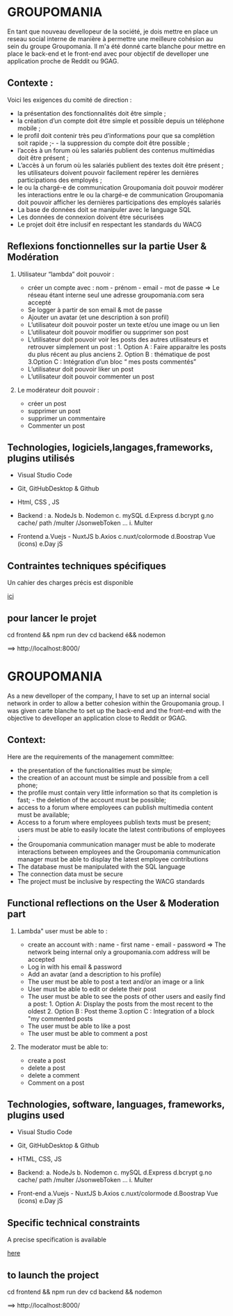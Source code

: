 

# GROUPOMANIA
En tant que nouveau devellopeur de la société, je dois mettre en place un reseau social interne de manière à permettre une meilleure cohésion au sein du groupe Groupomania.
Il m'a été donné carte blanche pour mettre en place le back-end et le front-end avec pour objectif de develloper une application proche de Reddit ou 9GAG.

## Contexte : 
Voici les exigences du comité de direction :
- la présentation des fonctionnalités doit être simple ; 
- la création d’un compte doit être simple et possible depuis un téléphone mobile ;
- le profil doit contenir très peu d’informations pour que sa complétion soit rapide ;- - la suppression du compte doit être possible ; 
- l’accès à un forum où les salariés publient des contenus multimédias doit être présent ;
- L’accès à un forum où les salariés publient des textes doit être présent ; les utilisateurs doivent pouvoir facilement repérer les dernières participations des employés ; 
- le ou la chargé-e de communication Groupomania doit pouvoir modérer les interactions entre le ou la chargé-e de communication Groupomania doit pouvoir afficher les dernières participations des employés salariés
- La base de données doit se manipuler avec le language SQL
- Les données de connexion doivent être sécurisées
- Le projet doit être inclusif en respectant les standards du WACG 


## Reflexions fonctionnelles sur la partie User & Modération

1. Utilisateur “lambda” doit pouvoir :
    - créer un compte avec : nom - prénom - email - mot de passe ⇒ Le réseau étant interne seul une adresse groupomania.com sera accepté
    - Se logger à partir de son email & mot de passe
    - Ajouter un avatar (et une description à son profil)
    - L’utilisateur doit pouvoir poster un texte et/ou une image ou un lien
    - L’utilisateur doit pouvoir modifier ou supprimer son post 
    - L’utilisateur doit pouvoir voir les posts des autres utilisateurs et retrouver simplement un post :
            1. Option A : Faire apparaitre les posts du plus récent au plus anciens
            2. Option B : thématique de post
            3.Option C : Intégration d’un bloc “ mes posts commentés”
    - L’utilisateur doit pouvoir liker un post
    - L’utilisateur doit pouvoir commenter un post

2. Le modérateur doit pouvoir : 
    - créer un post 
    - supprimer un post 
    - supprimer un commentaire 
    - Commenter un post 



## Technologies, logiciels,langages,frameworks, plugins utilisés
- Visual Studio Code
- Git, GitHubDesktop & Github
- Html, CSS , JS

- Backend :
    a. NodeJs
    b. Nodemon
    c. mySQL
    d.Express
    d.bcrypt
    g.no cache/ path /multer /JsonwebToken ...
    i. Multer

- Frontend
    a.Vuejs - NuxtJS
    b.Axios
    c.nuxt/colormode
    d.Boostrap Vue (icons)
    e.Day jS

## Contraintes techniques spécifiques
Un cahier des charges précis est disponible <p><a href= https://s3-eu-west-1.amazonaws.com/course.oc-static.com/projects/DWJ_FR_P7/Groupomania_Specs_FR_DWJ_VF.pdf> ici </a></p>

## pour lancer le projet

cd frontend && npm run dev
cd backend é&& nodemon 

==> http://localhost:8000/



# GROUPOMANIA
As a new develloper of the company, I have to set up an internal social network in order to allow a better cohesion within the Groupomania group.
I was given carte blanche to set up the back-end and the front-end with the objective to develloper an application close to Reddit or 9GAG.

## Context: 
Here are the requirements of the management committee:
- the presentation of the functionalities must be simple; 
- the creation of an account must be simple and possible from a cell phone;
- the profile must contain very little information so that its completion is fast; - the deletion of the account must be possible; 
- access to a forum where employees can publish multimedia content must be available;
- Access to a forum where employees publish texts must be present; users must be able to easily locate the latest contributions of employees ; 
- the Groupomania communication manager must be able to moderate interactions between employees and the Groupomania communication manager must be able to display the latest employee contributions
- The database must be manipulated with the SQL language
- The connection data must be secure
- The project must be inclusive by respecting the WACG standards 


## Functional reflections on the User & Moderation part

1. Lambda" user must be able to :
    - create an account with : name - first name - email - password ⇒ The network being internal only a groupomania.com address will be accepted
    - Log in with his email & password
    - Add an avatar (and a description to his profile)
    - The user must be able to post a text and/or an image or a link
    - User must be able to edit or delete their post 
    - The user must be able to see the posts of other users and easily find a post:
            1. Option A: Display the posts from the most recent to the oldest
            2. Option B : Post theme
            3.option C : Integration of a block "my commented posts
    - The user must be able to like a post
    - The user must be able to comment a post

2. The moderator must be able to:
    - create a post
    - delete a post
    - delete a comment
    - Comment on a post



## Technologies, software, languages, frameworks, plugins used
- Visual Studio Code
- Git, GitHubDesktop & Github
- HTML, CSS, JS

- Backend: 
    a. NodeJs
    b. Nodemon
    c. mySQL
    d.Express
    d.bcrypt
    g.no cache/ path /multer /JsonwebToken ...
    i. Multer

- Front-end
    a.Vuejs - NuxtJS
    b.Axios
    c.nuxt/colormode
    d.Boostrap Vue (icons)
    e.Day jS

## Specific technical constraints
A precise specification is available <p><a href= https://s3-eu-west-1.amazonaws.com/course.oc-static.com/projects/DWJ_FR_P7/Groupomania_Specs_FR_DWJ_VF.pdf> here </a ></p>

## to launch the project

cd frontend && npm run dev
cd backend && nodemon

==> http://localhost:8000/
